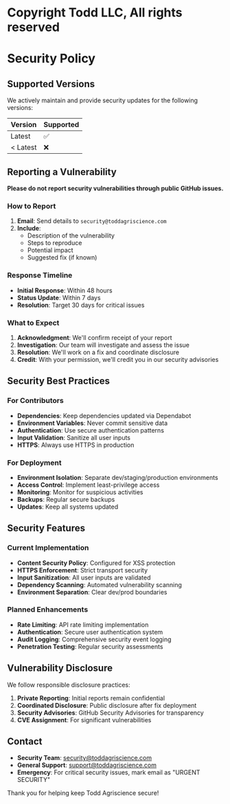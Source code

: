 # Copyright Todd LLC, All rights reserved

# Security Policy

## Supported Versions

We actively maintain and provide security updates for the following versions:

| Version  | Supported          |
| -------- | ------------------ |
| Latest   | :white_check_mark: |
| < Latest | :x:                |

## Reporting a Vulnerability

**Please do not report security vulnerabilities through public GitHub issues.**

### How to Report

1. **Email**: Send details to `security@toddagriscience.com`
2. **Include**:
   - Description of the vulnerability
   - Steps to reproduce
   - Potential impact
   - Suggested fix (if known)

### Response Timeline

- **Initial Response**: Within 48 hours
- **Status Update**: Within 7 days
- **Resolution**: Target 30 days for critical issues

### What to Expect

1. **Acknowledgment**: We'll confirm receipt of your report
2. **Investigation**: Our team will investigate and assess the issue
3. **Resolution**: We'll work on a fix and coordinate disclosure
4. **Credit**: With your permission, we'll credit you in our security advisories

## Security Best Practices

### For Contributors

- **Dependencies**: Keep dependencies updated via Dependabot
- **Environment Variables**: Never commit sensitive data
- **Authentication**: Use secure authentication patterns
- **Input Validation**: Sanitize all user inputs
- **HTTPS**: Always use HTTPS in production

### For Deployment

- **Environment Isolation**: Separate dev/staging/production environments
- **Access Control**: Implement least-privilege access
- **Monitoring**: Monitor for suspicious activities
- **Backups**: Regular secure backups
- **Updates**: Keep all systems updated

## Security Features

### Current Implementation

- **Content Security Policy**: Configured for XSS protection
- **HTTPS Enforcement**: Strict transport security
- **Input Sanitization**: All user inputs are validated
- **Dependency Scanning**: Automated vulnerability scanning
- **Environment Separation**: Clear dev/prod boundaries

### Planned Enhancements

- **Rate Limiting**: API rate limiting implementation
- **Authentication**: Secure user authentication system
- **Audit Logging**: Comprehensive security event logging
- **Penetration Testing**: Regular security assessments

## Vulnerability Disclosure

We follow responsible disclosure practices:

1. **Private Reporting**: Initial reports remain confidential
2. **Coordinated Disclosure**: Public disclosure after fix deployment
3. **Security Advisories**: GitHub Security Advisories for transparency
4. **CVE Assignment**: For significant vulnerabilities

## Contact

- **Security Team**: security@toddagriscience.com
- **General Support**: support@toddagriscience.com
- **Emergency**: For critical security issues, mark email as "URGENT SECURITY"

Thank you for helping keep Todd Agriscience secure!
